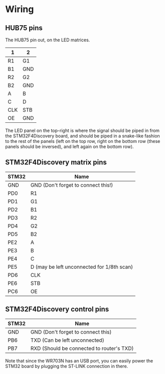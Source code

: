 Wiring
===
HUB75 pins
---
The HUB75 pin out, on the LED matrices.

| 1 | 2 |
| --- | --- |
| R1 |  G1 |
| B1 | GND |
| R2 | G2 |
| B2 | GND |
| A | B |
| C | D |
| CLK | STB |
| OE | GND |

The LED panel on the top-right is where the signal should be piped in from the STM32F4Discovery board, and should be piped in a snake-like fashion to the rest of the panels (left on the top row, right on the bottom row (these panels should be inversed), and left again on the bottom row).

STM32F4Discovery matrix pins
---
| STM32 | Name |
| --- | --- |
| GND | GND (Don't forget to connect this!) |
| PD0 | R1 |
| PD1 | G1 |
| PD2 | B1 |
| PD3 | R2 |
| PD4 | G2 |
| PD5 | B2 |
| PE2 | A |
| PE3 | B |
| PE4 | C |
| PE5 | D (may be left unconnected for 1/8th scan) |
| PD6 | CLK |
| PE6 | STB |
| PC6 | OE |

STM32F4Discovery control pins
---
| STM32 | Name |
| --- | --- |
| GND | GND (Don't forget to connect this) |
| PB6 | TXD (Can be left unconnected) |
| PB7 | RXD (Should be connected to router's TXD) |

Note that since the WR703N has an USB port, you can easily power the STM32 board by plugging the ST-LINK connection in there.

